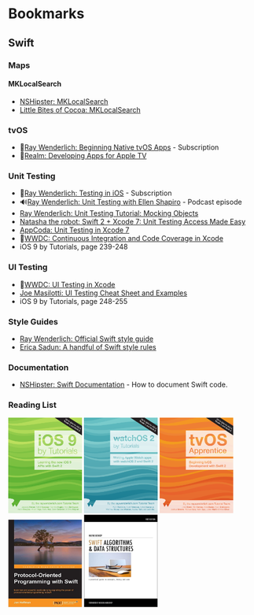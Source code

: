 # Bookmarks

## Swift

### Maps

#### MKLocalSearch

* [NSHipster: MKLocal​Search](http://nshipster.com/mklocalsearch/)
* [Little Bites of Cocoa: MKLocalSearch](https://littlebitesofcocoa.com/47-mklocalsearch)

### tvOS

* 🎥[Ray Wenderlich: Beginning Native tvOS Apps](http://www.raywenderlich.com/120190/video-tutorial-beginning-native-tvos-apps-series-introduction) - Subscription
* 🎥[Realm: Developing Apps for Apple TV](https://realm.io/news/sally-shepard-developing-for-apple-tv/) 

### Unit Testing

* 🎥[Ray Wenderlich: Testing in iOS](http://www.raywenderlich.com/118547/video-tutorial-testing-in-ios-series-introduction) - Subscription
* 🔊[Ray Wenderlich: Unit Testing with Ellen Shapiro](http://www.raywenderlich.com/91410/unit-testing-ellen-shapiro-podcast-s02-e10) - Podcast episode
* [Ray Wenderlich: Unit Testing Tutorial: Mocking Objects](http://www.raywenderlich.com/101306/unit-testing-tutorial-mocking-objects)
* [Natasha the robot: Swift 2 + Xcode 7: Unit Testing Access Made Easy](https://www.natashatherobot.com/swift-2-xcode-7-unit-testing-access/)
* [AppCoda: Unit Testing in Xcode 7](http://www.appcoda.com/unit-testing-swift/)
* 🎥[WWDC: Continuous Integration and Code Coverage in Xcode](https://developer.apple.com/videos/play/wwdc2015/410/)
* iOS 9 by Tutorials, page 239-248

### UI Testing

* 🎥[WWDC: UI Testing in Xcode](https://developer.apple.com/videos/play/wwdc2015/406/)
* [Joe Masilotti: UI Testing Cheat Sheet and Examples](http://masilotti.com/ui-testing-cheat-sheet/)
* iOS 9 by Tutorials, page 248-255

### Style Guides

* [Ray Wenderlich: Official Swift style guide](https://github.com/raywenderlich/swift-style-guide)
* [Erica Sadun: A handful of Swift style rules](http://ericasadun.com/2015/11/17/a-handful-of-swift-style-rules-swiftlang/)

### Documentation

* [NSHipster: Swift Documentation](http://nshipster.com/swift-documentation/) - How to document Swift code.

### Reading List

[<img src="/ios9tutorials.png"  width="150" >](https://www.raywenderlich.com/store/ios-9-by-tutorials) [<img src="/watchos2.png"  width="150" >](http://www.raywenderlich.com/store/watchos-2-by-tutorials) [<img src="/tvos.png"  width="150" >](http://www.raywenderlich.com/store/tvos-apprentice) [<img src="/protocolOriented.jpeg" width="150">](http://www.amazon.com/Protocol-Oriented-Programming-Swift-Jon-Hoffman-ebook/dp/B01BDQK5GS/) [<img src="/algorithms.jpg" width="150">](http://shop.waynewbishop.com/products/swift-algorithms-book)
